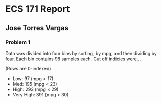 # ECS 171 Report

## Jose Torres Vargas

### Problem 1

Data was divided into four bins by sorting, by mpg, and then dividing by four.
Each bin contains 98 samples each. Cut off indicies were... 

(Rows are 0-indexed)
* Low: 97 (mpg < 17)
* Med: 195 (mpg < 23)
* High: 293 (mpg < 29)
* Very High: 391 (mpg > 30)
